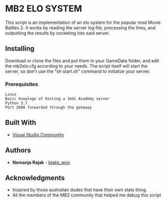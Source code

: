 # MB2 ELO SYSTEM

This script is an implementation of an elo system for the popular mod Movie Battles 2. It works by reading the server log file, processing the lines, and outputting the results by socketing into said server. 

## Installing

Download or clone the files and put them in your GameData folder, and edit the mb2elo.cfg according to your needs. The script itself will start the server, so don't use the "sh start.sh" command to initialize your server.

### Prerequisites


```
Linux
Basic knowlege of hosting a Jedi Academy server
Python 3.7
Port 2090 forwarded through the gateway
```


## Built With

* [Visual Studio Community](https://visualstudio.microsoft.com/vs/community/)

## Authors

* **Nemanja Rajak** - [blake_won](https://github.com/blakewon)

## Acknowledgments

* Inspired by those australian dudes that have their own stats thing.
* All the members of the MB2 community that helped me debug this script
